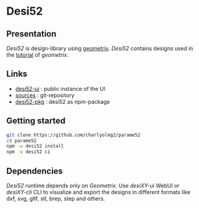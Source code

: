 Desi52
======


Presentation
------------

*Desi52* is design-library using [geometrix](https://www.npmjs.com/package/geometrix).
*Desi52* contains designs used in the [tutorial](https://charlyoleg2.github.io/parametrix/docs/geom_tutorial) of *geometrix*.


Links
-----

- [desi52-ui](https://charlyoleg2.github.io/parame52/) : public instance of the UI
- [sources](https://github.com/charlyoleg2/parame52) : git-repository
- [desi52-pkg](https://www.npmjs.com/package/desi52) : desi52 as npm-package


Getting started
---------------

```bash
git clone https://github.com/charlyoleg2/parame52
cd parame52
npm -w desi52 install
npm -w desi52 ci
```

Dependencies
------------

*Desi52* runtime depends only on *Geometrix*. Use *desiXY-ui* WebUI or *desiXY-cli* CLI to visualize and export the designs in different formats like dxf, svg, gltf, stl, brep, step and others.

